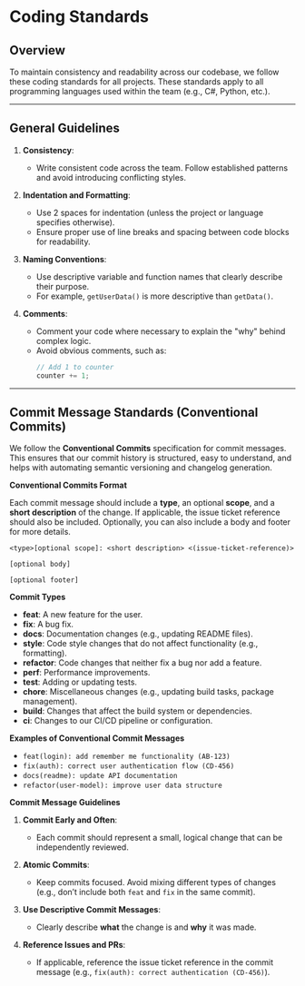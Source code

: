 # Coding Standards

## Overview

To maintain consistency and readability across our codebase, we follow these coding standards for all projects. These standards apply to all programming languages used within the team (e.g., C#, Python, etc.).

---

## General Guidelines

1. **Consistency**:

   - Write consistent code across the team. Follow established patterns and avoid introducing conflicting styles.

2. **Indentation and Formatting**:

   - Use 2 spaces for indentation (unless the project or language specifies otherwise).
   - Ensure proper use of line breaks and spacing between code blocks for readability.

3. **Naming Conventions**:

   - Use descriptive variable and function names that clearly describe their purpose.
   - For example, `getUserData()` is more descriptive than `getData()`.

4. **Comments**:
   - Comment your code where necessary to explain the "why" behind complex logic.
   - Avoid obvious comments, such as:
     ```javascript
     // Add 1 to counter
     counter += 1;
     ```

---

## Commit Message Standards (Conventional Commits)

We follow the **Conventional Commits** specification for commit messages. This ensures that our commit history is structured, easy to understand, and helps with automating semantic versioning and changelog generation.

**Conventional Commits Format**

Each commit message should include a **type**, an optional **scope**, and a **short description** of the change. If applicable, the issue ticket reference should also be included. Optionally, you can also include a body and footer for more details.

```text
<type>[optional scope]: <short description> <(issue-ticket-reference)>

[optional body]

[optional footer]
```

**Commit Types**

- **feat**: A new feature for the user.
- **fix**: A bug fix.
- **docs**: Documentation changes (e.g., updating README files).
- **style**: Code style changes that do not affect functionality (e.g., formatting).
- **refactor**: Code changes that neither fix a bug nor add a feature.
- **perf**: Performance improvements.
- **test**: Adding or updating tests.
- **chore**: Miscellaneous changes (e.g., updating build tasks, package management).
- **build**: Changes that affect the build system or dependencies.
- **ci**: Changes to our CI/CD pipeline or configuration.

**Examples of Conventional Commit Messages**

- `feat(login): add remember me functionality (AB-123)`
- `fix(auth): correct user authentication flow (CD-456)`
- `docs(readme): update API documentation`
- `refactor(user-model): improve user data structure`

**Commit Message Guidelines**

1. **Commit Early and Often**:
   - Each commit should represent a small, logical change that can be independently reviewed.
2. **Atomic Commits**:
   - Keep commits focused. Avoid mixing different types of changes (e.g., don’t include both `feat` and `fix` in the same commit).
3. **Use Descriptive Commit Messages**:

   - Clearly describe **what** the change is and **why** it was made.

4. **Reference Issues and PRs**:
   - If applicable, reference the issue ticket reference in the commit message (e.g., `fix(auth): correct authentication (CD-456)`).
